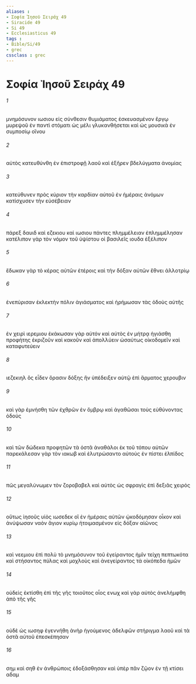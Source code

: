 ```yaml
---
aliases : 
- Σοφία Ἰησοῦ Σειράχ 49
- Siracide 49
- Si 49
- Ecclesiasticus 49
tags : 
- Bible/Si/49
- grec
cssclass : grec
---
```


# Σοφία Ἰησοῦ Σειράχ 49

###### 1
μνημόσυνον ιωσιου εἰς σύνθεσιν θυμιάματος ἐσκευασμένον ἔργῳ μυρεψοῦ ἐν παντὶ στόματι ὡς μέλι γλυκανθήσεται καὶ ὡς μουσικὰ ἐν συμποσίῳ οἴνου
###### 2
αὐτὸς κατευθύνθη ἐν ἐπιστροφῇ λαοῦ καὶ ἐξῆρεν βδελύγματα ἀνομίας
###### 3
κατεύθυνεν πρὸς κύριον τὴν καρδίαν αὐτοῦ ἐν ἡμέραις ἀνόμων κατίσχυσεν τὴν εὐσέβειαν
###### 4
πάρεξ δαυιδ καὶ εζεκιου καὶ ιωσιου πάντες πλημμέλειαν ἐπλημμέλησαν κατέλιπον γὰρ τὸν νόμον τοῦ ὑψίστου οἱ βασιλεῖς ιουδα ἐξέλιπον
###### 5
ἔδωκαν γὰρ τὸ κέρας αὐτῶν ἑτέροις καὶ τὴν δόξαν αὐτῶν ἔθνει ἀλλοτρίῳ
###### 6
ἐνεπύρισαν ἐκλεκτὴν πόλιν ἁγιάσματος καὶ ἠρήμωσαν τὰς ὁδοὺς αὐτῆς
###### 7
ἐν χειρὶ ιερεμιου ἐκάκωσαν γὰρ αὐτόν καὶ αὐτὸς ἐν μήτρᾳ ἡγιάσθη προφήτης ἐκριζοῦν καὶ κακοῦν καὶ ἀπολλύειν ὡσαύτως οἰκοδομεῖν καὶ καταφυτεύειν
###### 8
ιεζεκιηλ ὃς εἶδεν ὅρασιν δόξης ἣν ὑπέδειξεν αὐτῷ ἐπὶ ἅρματος χερουβιν
###### 9
καὶ γὰρ ἐμνήσθη τῶν ἐχθρῶν ἐν ὄμβρῳ καὶ ἀγαθῶσαι τοὺς εὐθύνοντας ὁδούς
###### 10
καὶ τῶν δώδεκα προφητῶν τὰ ὀστᾶ ἀναθάλοι ἐκ τοῦ τόπου αὐτῶν παρεκάλεσαν γὰρ τὸν ιακωβ καὶ ἐλυτρώσαντο αὐτοὺς ἐν πίστει ἐλπίδος
###### 11
πῶς μεγαλύνωμεν τὸν ζοροβαβελ καὶ αὐτὸς ὡς σφραγὶς ἐπὶ δεξιᾶς χειρός
###### 12
οὕτως ἰησοῦς υἱὸς ιωσεδεκ οἳ ἐν ἡμέραις αὐτῶν ᾠκοδόμησαν οἶκον καὶ ἀνύψωσαν ναὸν ἅγιον κυρίῳ ἡτοιμασμένον εἰς δόξαν αἰῶνος
###### 13
καὶ νεεμιου ἐπὶ πολὺ τὸ μνημόσυνον τοῦ ἐγείραντος ἡμῖν τείχη πεπτωκότα καὶ στήσαντος πύλας καὶ μοχλοὺς καὶ ἀνεγείραντος τὰ οἰκόπεδα ἡμῶν
###### 14
οὐδεὶς ἐκτίσθη ἐπὶ τῆς γῆς τοιοῦτος οἷος ενωχ καὶ γὰρ αὐτὸς ἀνελήμφθη ἀπὸ τῆς γῆς
###### 15
οὐδὲ ὡς ιωσηφ ἐγεννήθη ἀνὴρ ἡγούμενος ἀδελφῶν στήριγμα λαοῦ καὶ τὰ ὀστᾶ αὐτοῦ ἐπεσκέπησαν
###### 16
σημ καὶ σηθ ἐν ἀνθρώποις ἐδοξάσθησαν καὶ ὑπὲρ πᾶν ζῷον ἐν τῇ κτίσει αδαμ

